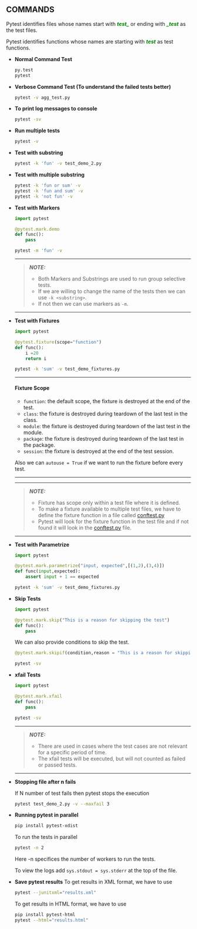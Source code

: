 ## COMMANDS

Pytest identifies files whose names start with <span style="color:green"><b><i>test_</i></b></span> or ending with <span style="color:green"><b><i>_test</i></b></span> as the test files.

Pytest identifies functions whose names are starting with <span style="color:green"><b><i>test</i></b></span> as test functions.

- **Normal Command Test**

  ```bash
  py.test
  pytest
  ```

- **Verbose Command Test (To understand the failed tests better)**

  ```bash
  pytest -v agg_test.py
  ```

- **To print log messages to console**

  ```bash
  pytest -sv
  ```

- **Run multiple tests**

  ```bash
  pytest -v
  ```

- **Test with substring**
  ```bash
  pytest -k 'fun' -v test_demo_2.py
  ```

- **Test with multiple substring**
  ```bash
  pytest -k 'fun or sum' -v
  pytest -k 'fun and sum' -v
  pytest -k 'not fun' -v
  ```

- **Test with Markers**
  ```python
  import pytest
  
  @pytest.mark.demo
  def func():
      pass
  ```
  ```bash
  pytest -m 'fun' -v
  ```

  ---
  > **_NOTE:_**
  > - Both Markers and Substrings are used to run group selective tests.
  > - If we are willing to change the name of the tests then we can use `-k <substring>`.
  > - If not then we can use markers as `-m`.

  ---

- **Test with Fixtures**
  
  ```python
  import pytest

  @pytest.fixture(scope="function")
  def func():
      i =20
      return i
  ```
 
  ```bash
  pytest -k 'sum' -v test_demo_fixtures.py
  ```
  
  ---
  #### **Fixture Scope**
  - `function`: the default scope, the fixture is destroyed at the end of the test.
  - `class`: the fixture is destroyed during teardown of the last test in the class.
  - `module`: the fixture is destroyed during teardown of the last test in the module.
  - `package`: the fixture is destroyed during teardown of the last test in the package.
  - `session`: the fixture is destroyed at the end of the test session.

  Also we can `autouse = True` if we want to run the fixture before every test.
  
  ---

  ---
  > **_NOTE:_**
  > - Fixture has scope only within a test file where it is defined.
  > - To make a fixture available to multiple test files, we have to define the fixture function in a file called [conftest.py](./fixture/conftest.py)
  > - Pytest will look for the fixture function in the test file and if not found it will look in the [conftest.py](./fixture/conftest.py) file.
  
  ---

- **Test with Parametrize**

  ```python
  import pytest

  @pytest.mark.parametrize("input, expected",[(1,2),(3,4)])
  def func(input,expected):
      assert input + 1 == expected
  ```
  
  ```bash
  pytest -k 'sum' -v test_demo_fixtures.py
  ```

- **Skip Tests**

  ```python
  import pytest

  @pytest.mark.skip("This is a reason for skipping the test")
  def func():
      pass
  ```

  We can also provide conditions to skip the test.
  ```python
  @pytest.mark.skipif(condition,reason = "This is a reason for skipping the test")
  ```
  
  ```bash
  pytest -sv
  ```

- **xfail Tests**

  ```python
  import pytest

  @pytest.mark.xfail
  def func():
      pass
  ```
  
  ```bash
  pytest -sv
  ```

  ---
  > **_NOTE:_**
  > - There are used in cases where the test cases are not relevant for a specific period of time.
  > - The xfail tests will be executed, but will not counted as failed or passed tests.

  ---

- **Stopping file after n fails**
  
  If N number of test fails then pytest stops the execution
  ```bash
  pytest test_demo_2.py -v --maxfail 3
  ```

- **Running pytest in parallel**
  ```bash
  pip install pytest-xdist
  ```
  
  To run the tests in parallel
  ```bash
  pytest -n 2
  ```

  Here -n specifices the number of workers to run the tests.

  To view the logs add `sys.stdout = sys.stderr` at the top of the file.

- **Save pytest results**
  To get results in XML format, we have to use
  ```bash
  pytest --junitxml="results.xml"
  ```
  To get results in HTML format, we have to use
  ```bash
  pip install pytest-html
  pytest --html="results.html"
  ```
